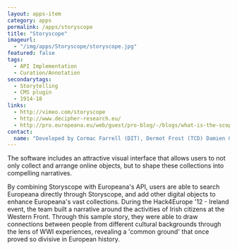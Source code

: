 ```yaml
---
layout: apps-item
category: apps
permalink: /apps/storyscope
title: "Storyscope"
imageurl:
  - "/img/apps/Storyscope/storyscope.jpg"
featured: false
tags:
  - API Implementation
  - Curation/Annotation
secondarytags:
  - Storytelling
  - CMS plugin
  - 1914-18
links:
  - http://vimeo.com/storyscope
  - http://www.decipher-research.eu/
  - http://pro.europeana.eu/web/guest/pro-blog/-/blogs/what-is-the-scope-of-your-story?
contact: 
  name: "Developed by Cormac Farrell (DIT), Dermot Frost (TCD) Damien Gallagher (NUIM), Natalie Harrower (RIA), Mark Maguire (IMMA), Paula McGloin (DIT), Jimmy Tang (TCD), and James Wogan (DIT)."
---
```

The software includes an attractive visual interface that allows users to not only collect and arrange online objects, but to shape these collections into compelling narratives.

By combining Storyscope with Europeana's API, users are able to search Europeana directly through Storyscope, and add other digital objects to enhance Europeana's vast collections. During the  Hack4Europe '12 - Ireland event, the team built a narrative around the activities of Irish citizens at the Western Front. Through this sample story, they were able to draw connections between people from different cultural backgrounds through the lens of WWI experiences, revealing a 'common ground' that once proved so divisive in European history.
